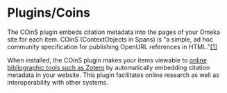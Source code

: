 Plugins/Coins
=============

The COinS plugin embeds citation metadata into the pages of your Omeka site for each item. COinS (ContextObjects in Spans) is "a simple, ad hoc community specification for publishing OpenURL references in HTML."[\[1\]](http://ocoins.info/)

When installed, the COinS plugin makes your items viewable to [online bibliographic tools such as Zotero](http://www.zotero.org/) by automatically embedding citation metadata in your website. This plugin facilitates online research as well as interoperability with other systems.

